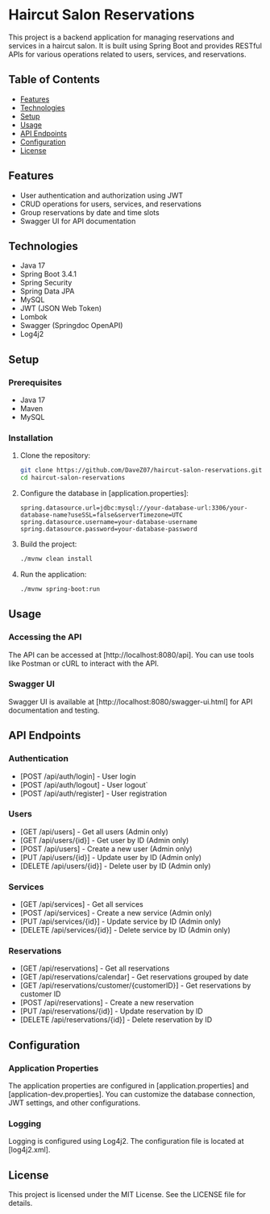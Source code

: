 # Haircut Salon Reservations

This project is a backend application for managing reservations and services in a haircut salon. It is built using Spring Boot and provides RESTful APIs for various operations related to users, services, and reservations.

## Table of Contents

- [Features](#features)
- [Technologies](#technologies)
- [Setup](#setup)
- [Usage](#usage)
- [API Endpoints](#api-endpoints)
- [Configuration](#configuration)
- [License](#license)

## Features

- User authentication and authorization using JWT
- CRUD operations for users, services, and reservations
- Group reservations by date and time slots
- Swagger UI for API documentation

## Technologies

- Java 17
- Spring Boot 3.4.1
- Spring Security
- Spring Data JPA
- MySQL
- JWT (JSON Web Token)
- Lombok
- Swagger (Springdoc OpenAPI)
- Log4j2

## Setup

### Prerequisites

- Java 17
- Maven
- MySQL

### Installation

1. Clone the repository:
    ```sh
    git clone https://github.com/DaveZ07/haircut-salon-reservations.git
    cd haircut-salon-reservations
    ```

2. Configure the database in [application.properties]:
    ```properties
    spring.datasource.url=jdbc:mysql://your-database-url:3306/your-database-name?useSSL=false&serverTimezone=UTC
    spring.datasource.username=your-database-username
    spring.datasource.password=your-database-password
    ```

3. Build the project:
    ```sh
    ./mvnw clean install
    ```

4. Run the application:
    ```sh
    ./mvnw spring-boot:run
    ```

## Usage

### Accessing the API

The API can be accessed at [http://localhost:8080/api]. You can use tools like Postman or cURL to interact with the API.

### Swagger UI

Swagger UI is available at [http://localhost:8080/swagger-ui.html] for API documentation and testing.

## API Endpoints

### Authentication

- [POST /api/auth/login] - User login
- [POST /api/auth/logout] - User logout`
- [POST /api/auth/register] - User registration

### Users

- [GET /api/users] - Get all users (Admin only)
- [GET /api/users/{id}] - Get user by ID (Admin only)
- [POST /api/users] - Create a new user (Admin only)
- [PUT /api/users/{id}] - Update user by ID (Admin only)
- [DELETE /api/users/{id}] - Delete user by ID (Admin only)

### Services

- [GET /api/services] - Get all services
- [POST /api/services] - Create a new service (Admin only)
- [PUT /api/services/{id}] - Update service by ID (Admin only)
- [DELETE /api/services/{id}] - Delete service by ID (Admin only)

### Reservations

- [GET /api/reservations] - Get all reservations
- [GET /api/reservations/calendar] - Get reservations grouped by date
- [GET /api/reservations/customer/{customerID}] - Get reservations by customer ID
- [POST /api/reservations] - Create a new reservation
- [PUT /api/reservations/{id}] - Update reservation by ID
- [DELETE /api/reservations/{id}] - Delete reservation by ID

## Configuration

### Application Properties

The application properties are configured in [application.properties] and [application-dev.properties]. You can customize the database connection, JWT settings, and other configurations.

### Logging

Logging is configured using Log4j2. The configuration file is located at [log4j2.xml].

## License

This project is licensed under the MIT License. See the LICENSE file for details.